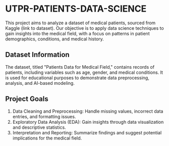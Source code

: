 # UTPR-PATIENTS-DATA-SCIENCE
This project aims to analyze a dataset of medical patients, sourced from Kaggle (link to dataset). Our objective is to apply data science techniques to gain insights into the medical field, with a focus on patterns in patient demographics, conditions, and medical history.

## Dataset Information
The dataset, titled "Patients Data for Medical Field," contains records of patients, including variables such as age, gender, and medical conditions. It is used for educational purposes to demonstrate data preprocessing, analysis, and AI-based modeling.

## Project Goals
1. Data Cleaning and Preprocessing: Handle missing values, incorrect data entries, and formatting issues.
2. Exploratory Data Analysis (EDA): Gain insights through data visualization and descriptive statistics.
3. Interpretation and Reporting: Summarize findings and suggest potential implications for the medical field.
